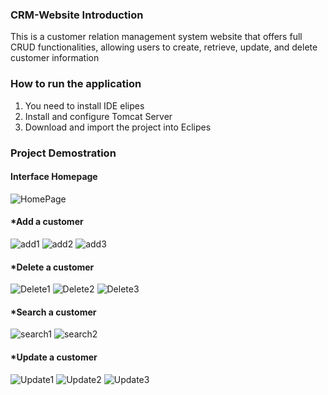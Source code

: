 ### CRM-Website Introduction

This is a customer relation management system website that offers full CRUD functionalities, allowing users to create, retrieve, update, and delete customer information
 
### How to run the application

1. You need to install IDE elipes
2. Install and configure Tomcat Server
3. Download and import the project into Eclipes

### Project Demostration

#### Interface Homepage

![HomePage](https://user-images.githubusercontent.com/70967683/223872371-c916094a-4418-4f8b-b8c3-b44ec6d04b1e.jpg)



#### *Add a customer 
![add1](https://user-images.githubusercontent.com/70967683/223873339-bfff367b-bea8-4272-9752-f5bee92e3e66.jpg)
![add2](https://user-images.githubusercontent.com/70967683/223873342-58032525-a153-4ec1-b3a1-7e32d515ba7f.jpg)
![add3](https://user-images.githubusercontent.com/70967683/223873343-f75e9359-cd0d-4094-a965-51084a48e097.jpg)




#### *Delete a customer
![Delete1](https://user-images.githubusercontent.com/70967683/223874132-e6a5cf6f-7dd6-4bb3-8232-4a129f8eaf1a.jpg)
![Delete2](https://user-images.githubusercontent.com/70967683/223874119-9b1731f7-755b-4335-b3f1-74ddf1ddef90.jpg)
![Delete3](https://user-images.githubusercontent.com/70967683/223874122-f626647a-6145-4418-92f7-f7ea38928905.jpg)




#### *Search a customer
![search1](https://user-images.githubusercontent.com/70967683/223874429-75f51d90-3831-47f0-adcd-62312228839d.jpg)
![search2](https://user-images.githubusercontent.com/70967683/223874430-9114f684-b147-4caa-bd7b-377a2d1c8ddb.jpg)




#### *Update a customer
![Update1](https://user-images.githubusercontent.com/70967683/223874837-a79d4f4e-fd37-4cf3-b528-1a2556795e4b.jpg)
![Update2](https://user-images.githubusercontent.com/70967683/223874832-b26f01e8-492f-41cc-a0f7-0e5f7fd1a964.jpg)
![Update3](https://user-images.githubusercontent.com/70967683/223874833-bfdb5420-db7d-470a-8848-24134ce6567a.jpg)

